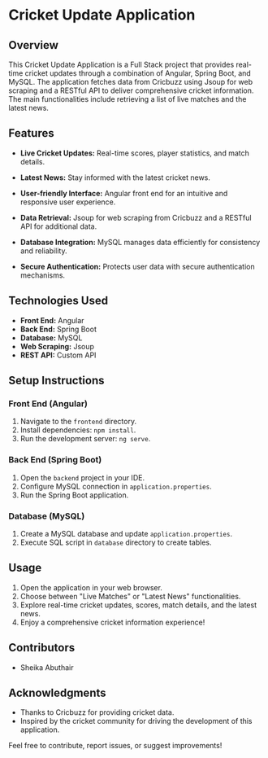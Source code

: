 # Cricket Update Application

## Overview

This Cricket Update Application is a Full Stack project that provides real-time cricket updates through a combination of Angular, Spring Boot, and MySQL. The application fetches data from Cricbuzz using Jsoup for web scraping and a RESTful API to deliver comprehensive cricket information. The main functionalities include retrieving a list of live matches and the latest news.

## Features

- **Live Cricket Updates:** Real-time scores, player statistics, and match details.

- **Latest News:** Stay informed with the latest cricket news.

- **User-friendly Interface:** Angular front end for an intuitive and responsive user experience.

- **Data Retrieval:** Jsoup for web scraping from Cricbuzz and a RESTful API for additional data.

- **Database Integration:** MySQL manages data efficiently for consistency and reliability.

- **Secure Authentication:** Protects user data with secure authentication mechanisms.

## Technologies Used

- **Front End:** Angular
- **Back End:** Spring Boot
- **Database:** MySQL
- **Web Scraping:** Jsoup
- **REST API:** Custom API

## Setup Instructions

### Front End (Angular)

1. Navigate to the `frontend` directory.
2. Install dependencies: `npm install`.
3. Run the development server: `ng serve`.

### Back End (Spring Boot)

1. Open the `backend` project in your IDE.
2. Configure MySQL connection in `application.properties`.
3. Run the Spring Boot application.

### Database (MySQL)

1. Create a MySQL database and update `application.properties`.
2. Execute SQL script in `database` directory to create tables.

## Usage

1. Open the application in your web browser.
2. Choose between "Live Matches" or "Latest News" functionalities.
3. Explore real-time cricket updates, scores, match details, and the latest news.
4. Enjoy a comprehensive cricket information experience!

## Contributors

- Sheika Abuthair



## Acknowledgments

- Thanks to Cricbuzz for providing cricket data.
- Inspired by the cricket community for driving the development of this application.

Feel free to contribute, report issues, or suggest improvements!
